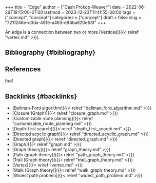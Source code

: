 +++
title = "Edge"
author = ["Cash Prokop-Weaver"]
date = 2022-06-29T19:15:00-07:00
lastmod = 2023-12-23T11:41:55-08:00
tags = ["concept", "concept"]
categories = ["concept"]
draft = false
slug = "7211246e-d3da-491e-a493-e84ba820e63f"
+++

An edge is a connection between two or more [Vertices]({{< relref "vertex.md" >}}).


## Bibliography {#bibliography}

## References

<style>.csl-entry{text-indent: -1.5em; margin-left: 1.5em;}</style><div class="csl-bib-body">
</div>

foo1


## Backlinks {#backlinks}

-   [Bellman-Ford algorithm]({{< relref "bellman_ford_algorithm.md" >}})
-   [Closure (Graph)]({{< relref "closure_graph.md" >}})
-   [Customizable route planning]({{< relref "customizable_route_planning.md" >}})
-   [Depth-first search]({{< relref "depth_first_search.md" >}})
-   [Directed acyclic graph]({{< relref "directed_acyclic_graph.md" >}})
-   [Directed graph]({{< relref "directed_graph.md" >}})
-   [Graph]({{< relref "graph.md" >}})
-   [Graph theory]({{< relref "graph_theory.md" >}})
-   [Path (graph theory)]({{< relref "path_graph_theory.md" >}})
-   [Trail (Graph theory)]({{< relref "trail_graph_theory.md" >}})
-   [Vertex]({{< relref "vertex.md" >}})
-   [Walk (Graph theory)]({{< relref "walk_graph_theory.md" >}})
-   [Widest path problem]({{< relref "widest_path_problem.md" >}})
